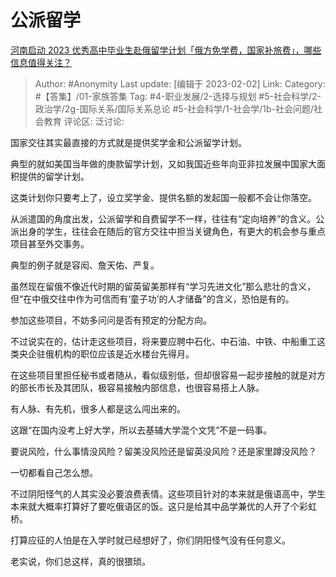 # 公派留学
[河南启动 2023 优秀高中毕业生赴俄留学计划「俄方免学费，国家补旅费」，哪些信息值得关注？](https://www.zhihu.com/question/581701691/answer/2872950267)

> Author: #Anonymity
> Last update: [编辑于 2023-02-02]
> Link:
> Category: #【答集】/01-家族答集
> Tag: #4-职业发展/2-选择与规划 #5-社会科学/2-政治学/2g-国际关系/国际关系总论 #5-社会科学/1-社会学/1b-社会问题/社会教育
> 评论区:
> 泛讨论:

国家交往其实最直接的方式就是提供奖学金和公派留学计划。

典型的就如美国当年做的庚款留学计划，又如我国近些年向亚非拉发展中国家大面积提供的留学计划。

这类计划你只要考上了，设立奖学金、提供名额的发起国一般都不会让你落空。

从派遣国的角度出发，公派留学和自费留学不一样，往往有“定向培养”的含义。公派出身的学生，往往会在随后的官方交往中担当关键角色，有更大的机会参与重点项目甚至外交事务。

典型的例子就是容闳、詹天佑、严复。

虽然现在留俄不像近代时期的留英留美那样有“学习先进文化”那么悲壮的含义，但“在中俄交往中作为可信而有‘童子功’的人才储备”的含义，恐怕是有的。

参加这些项目，不妨多问问是否有预定的分配方向。

不过说实在的，估计走这些项目，将来要应聘中石化、中石油、中铁、中船重工这类央企驻俄机构的职位应该是近水楼台先得月。

在这些项目里担任秘书或者随从，看似级别低，但却很容易一起步接触的就是对方的部长市长及其团队，极容易接触内部信息，也很容易搭上人脉。

有人脉、有先机，很多人都是这么闯出来的。

这跟“在国内没考上好大学，所以去基辅大学混个文凭”不是一码事。

要说风险，什么事情没风险？留美没风险还是留英没风险？还是家里蹲没风险？

一切都看自己怎么想。

不过阴阳怪气的人其实没必要浪费表情。这些项目针对的本来就是俄语高中，学生本来就大概率打算好了要吃俄语区的饭。这只是给其中品学兼优的人开了个彩虹桥。

打算应征的人怕是在入学时就已经想好了，你们阴阳怪气没有任何意义。

老实说，你们总这样，真的很猥琐。
